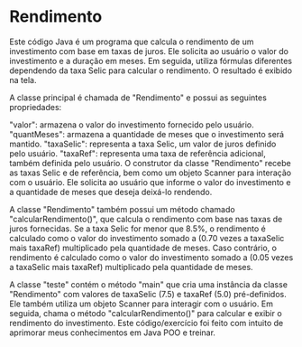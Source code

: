 # Rendimento
Este código Java é um programa que calcula o rendimento de um investimento com base em taxas de juros. Ele solicita ao usuário o valor do investimento e a duração em meses. Em seguida, utiliza fórmulas diferentes dependendo da taxa Selic para calcular o rendimento. O resultado é exibido na tela.

A classe principal é chamada de "Rendimento" e possui as seguintes propriedades:

"valor": armazena o valor do investimento fornecido pelo usuário.
"quantMeses": armazena a quantidade de meses que o investimento será mantido.
"taxaSelic": representa a taxa Selic, um valor de juros definido pelo usuário.
"taxaRef": representa uma taxa de referência adicional, também definida pelo usuário.
O construtor da classe "Rendimento" recebe as taxas Selic e de referência, bem como um objeto Scanner para interação com o usuário. Ele solicita ao usuário que informe o valor do investimento e a quantidade de meses que deseja deixá-lo rendendo.

A classe "Rendimento" também possui um método chamado "calcularRendimento()", que calcula o rendimento com base nas taxas de juros fornecidas. Se a taxa Selic for menor que 8.5%, o rendimento é calculado como o valor do investimento somado a (0.70 vezes a taxaSelic mais taxaRef) multiplicado pela quantidade de meses. Caso contrário, o rendimento é calculado como o valor do investimento somado a (0.05 vezes a taxaSelic mais taxaRef) multiplicado pela quantidade de meses.

A classe "teste" contém o método "main" que cria uma instância da classe "Rendimento" com valores de taxaSelic (7.5) e taxaRef (5.0) pré-definidos. Ele também utiliza um objeto Scanner para interagir com o usuário. Em seguida, chama o método "calcularRendimento()" para calcular e exibir o rendimento do investimento.
Este código/exercício foi feito com intuito de aprimorar meus conhecimentos em Java POO e treinar.
